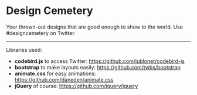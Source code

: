 Design Cemetery
==============


Your thrown-out designs that are good enough to show to the world. Use #designcemetery on Twitter.

----------

Libraries used:

 - **codebird.js** to access Twitter: https://github.com/jublonet/codebird-js
 - **bootstrap** to make layouts easily: https://github.com/twbs/bootstrap
 - **animate.css** for easy animations: https://github.com/daneden/animate.css
 - **jQuery** of course: https://github.com/jquery/jquery
